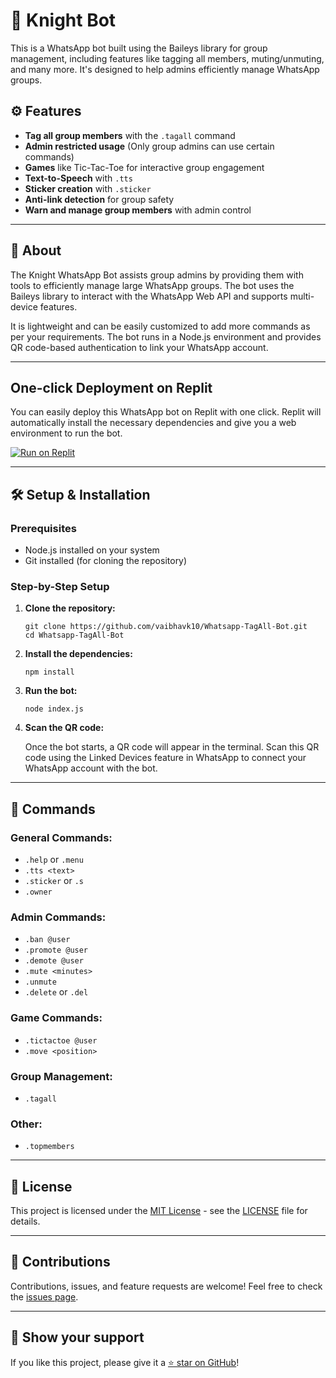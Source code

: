<!DOCTYPE html>
<html>

<body>

<h1>🤖 Knight Bot</h1>

<p>This is a WhatsApp bot built using the Baileys library for group management, including features like tagging all members, muting/unmuting, and many more. It's designed to help admins efficiently manage WhatsApp groups.</p>

<h2>⚙️ Features</h2>
<ul>
    <li><strong>Tag all group members</strong> with the <code>.tagall</code> command</li>
    <li><strong>Admin restricted usage</strong> (Only group admins can use certain commands)</li>
    <li><strong>Games</strong> like Tic-Tac-Toe for interactive group engagement</li>
    <li><strong>Text-to-Speech</strong> with <code>.tts</code></li>
    <li><strong>Sticker creation</strong> with <code>.sticker</code></li>
    <li><strong>Anti-link detection</strong> for group safety</li>
    <li><strong>Warn and manage group members</strong> with admin control</li>
</ul>

<hr>

<h2>📖 About</h2>
<p>The Knight WhatsApp Bot assists group admins by providing them with tools to efficiently manage large WhatsApp groups. The bot uses the Baileys library to interact with the WhatsApp Web API and supports multi-device features.</p>

<p>It is lightweight and can be easily customized to add more commands as per your requirements. The bot runs in a Node.js environment and provides QR code-based authentication to link your WhatsApp account.</p>

<hr>

<h2>One-click Deployment on Replit</h2>
<p>You can easily deploy this WhatsApp bot on Replit with one click. Replit will automatically install the necessary dependencies and give you a web environment to run the bot.</p>

<a href="https://replit.com/github/vaibhavk10/Whatsapp-TagAll-Bot"><img src="https://replit.com/badge/github/vaibhavk10/Whatsapp-TagAll-Bot" alt="Run on Replit"></a>

<hr>

<h2>🛠️ Setup & Installation</h2>

<h3>Prerequisites</h3>
<ul>
    <li>Node.js installed on your system</li>
    <li>Git installed (for cloning the repository)</li>
</ul>

<h3>Step-by-Step Setup</h3>
<ol>
    <li><strong>Clone the repository:</strong>
        <pre><code>git clone https://github.com/vaibhavk10/Whatsapp-TagAll-Bot.git
cd Whatsapp-TagAll-Bot
</code></pre>
    </li>
    <li><strong>Install the dependencies:</strong>
        <pre><code>npm install</code></pre>
    </li>
    <li><strong>Run the bot:</strong>
        <pre><code>node index.js</code></pre>
    </li>
    <li><strong>Scan the QR code:</strong>
        <p>Once the bot starts, a QR code will appear in the terminal. Scan this QR code using the Linked Devices feature in WhatsApp to connect your WhatsApp account with the bot.</p>
    </li>
</ol>

<hr>

<h2>📝 Commands</h2>

<h3>General Commands:</h3>
<ul>
    <li><code>.help</code> or <code>.menu</code></li>
    <li><code>.tts &lt;text&gt;</code></li>
    <li><code>.sticker</code> or <code>.s</code></li>
    <li><code>.owner</code></li>
</ul>

<h3>Admin Commands:</h3>
<ul>
    <li><code>.ban @user</code></li>
    <li><code>.promote @user</code></li>
    <li><code>.demote @user</code></li>
    <li><code>.mute &lt;minutes&gt;</code></li>
    <li><code>.unmute</code></li>
    <li><code>.delete</code> or <code>.del</code></li>
</ul>

<h3>Game Commands:</h3>
<ul>
    <li><code>.tictactoe @user</code></li>
    <li><code>.move &lt;position&gt;</code></li>
</ul>

<h3>Group Management:</h3>
<ul>
    <li><code>.tagall</code></li>
</ul>

<h3>Other:</h3>
<ul>
    <li><code>.topmembers</code></li>
</ul>

<hr>

<h2>📄 License</h2>

<p>This project is licensed under the <a href="https://opensource.org/licenses/MIT" target="_blank">MIT License</a> - see the <a href="https://github.com/vaibhavk10/Whatsapp-TagAll-Bot/blob/main/LICENSE" target="_blank">LICENSE</a> file for details.</p>

<hr>

<h2>🙌 Contributions</h2>
<p>Contributions, issues, and feature requests are welcome! Feel free to check the <a href="https://github.com/vaibhavk10/Whatsapp-TagAll-Bot/issues" target="_blank">issues page</a>.</p>

<hr>

<h2>🌟 Show your support</h2>
<p>If you like this project, please give it a <a href="https://github.com/vaibhavk10/Whatsapp-TagAll-Bot" target="_blank">⭐️ star on GitHub</a>!</p>

</body>
</html>
